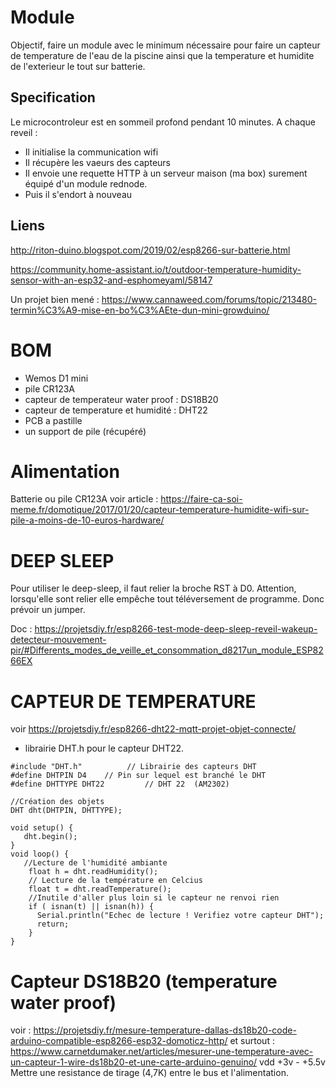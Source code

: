 # Module

Objectif, faire un module avec le minimum nécessaire pour faire un capteur de temperature de l'eau de la piscine ainsi que la temperature et humidite de l'exterieur le tout sur batterie.

## Specification

Le microcontroleur est en sommeil profond pendant 10 minutes.
A chaque reveil : 
- Il initialise la communication wifi
- Il récupère les vaeurs des capteurs 
- Il envoie une requette HTTP à un serveur maison (ma box) surement équipé d'un module rednode.
- Puis il s'endort à nouveau 

## Liens
http://riton-duino.blogspot.com/2019/02/esp8266-sur-batterie.html

https://community.home-assistant.io/t/outdoor-temperature-humidity-sensor-with-an-esp32-and-esphomeyaml/58147

Un projet bien mené : https://www.cannaweed.com/forums/topic/213480-termin%C3%A9-mise-en-bo%C3%AEte-dun-mini-growduino/

# BOM
- Wemos D1 mini
- pile CR123A
- capteur de temperateur water proof : DS18B20
- capteur de temperature et humidité : DHT22
- PCB a pastille
- un support de pile (récupéré)

# Alimentation
Batterie ou pile CR123A
voir article : https://faire-ca-soi-meme.fr/domotique/2017/01/20/capteur-temperature-humidite-wifi-sur-pile-a-moins-de-10-euros-hardware/


# DEEP SLEEP
Pour utiliser le deep-sleep, il faut relier la broche RST à D0.
Attention, lorsqu'elle sont relier elle empêche tout téléversement de programme. Donc prévoir un jumper.

Doc : https://projetsdiy.fr/esp8266-test-mode-deep-sleep-reveil-wakeup-detecteur-mouvement-pir/#Differents_modes_de_veille_et_consommation_d8217un_module_ESP8266EX

# CAPTEUR DE TEMPERATURE
voir https://projetsdiy.fr/esp8266-dht22-mqtt-projet-objet-connecte/

- librairie DHT.h pour le capteur DHT22.
```
#include "DHT.h"          // Librairie des capteurs DHT
#define DHTPIN D4    // Pin sur lequel est branché le DHT
#define DHTTYPE DHT22         // DHT 22  (AM2302)

//Création des objets
DHT dht(DHTPIN, DHTTYPE);

void setup() {
   dht.begin();
}
void loop() {
   //Lecture de l'humidité ambiante
    float h = dht.readHumidity();
    // Lecture de la température en Celcius
    float t = dht.readTemperature();
    //Inutile d'aller plus loin si le capteur ne renvoi rien
    if ( isnan(t) || isnan(h)) {
      Serial.println("Echec de lecture ! Verifiez votre capteur DHT");
      return;
    }
}
```
# Capteur DS18B20 (temperature water proof)
voir : https://projetsdiy.fr/mesure-temperature-dallas-ds18b20-code-arduino-compatible-esp8266-esp32-domoticz-http/
 et surtout : https://www.carnetdumaker.net/articles/mesurer-une-temperature-avec-un-capteur-1-wire-ds18b20-et-une-carte-arduino-genuino/
 vdd +3v - +5.5v
 Mettre une resistance de tirage (4,7K) entre le bus et l'alimentation.
 
 

